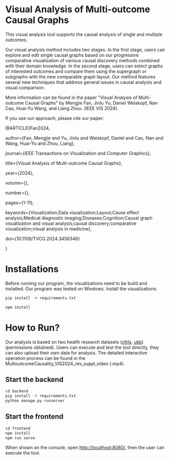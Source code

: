 # Visual Analysis of Multi-outcome Causal Graphs
This visual analysis tool supports the causal analysis of single and multiple outcomes.

Our visual analysis method includes two stages. In the first stage, users can explore and edit single causal graphs based on our progressive comparative visualization of various causal discovery methods combined with their domain knowledge. In the second stage, users can select graphs of interested outcomes and compare them using the supergraph or subgraphs with the new comparable graph layout. Our method features several new techniques that address general issues in causal analysis and visual comparison.

More information can be found in the paper "Visual Analysis of Multi-outcome Causal Graphs" by Mengjie Fan, Jinlu Yu, Daniel Weiskopf, Nan Cao, Huai-Yu Wang, and Liang Zhou. (IEEE VIS 2024).

If you use our approach, please cite our paper:

@ARTICLE{Fan2024,

  author={Fan, Mengjie and Yu, Jinlu and Weiskopf, Daniel and Cao, Nan and Wang, Huai-Yu and Zhou, Liang},
  
  journal={IEEE Transactions on Visualization and Computer Graphics}, 
  
  title={Visual Analysis of Multi-outcome Causal Graphs}, 
  
  year={2024},
  
  volume={},
  
  number={},
  
  pages={1-11},
  
  keywords={Visualization;Data visualization;Layout;Cause effect analysis;Medical diagnostic imaging;Diseases;Cognition;Causal graph visualization and visual analysis;causal discovery;comparative visualization;visual analysis in medicine},
  
  doi={10.1109/TVCG.2024.3456346}
  
  }

# Installations
Before running our program, the visualizations need to be build and installed. Our program was tested on Windows.
Install the visualizations:

```python
pip install -r requirements.txt
```
```javascript
npm install
```

# How to Run?

Our analysis is based on two health research datasets ([clhls](https://opendata.pku.edu.cn/dataset.xhtml?persistentId=doi:10.18170/DVN/WBO7LK), [ukb](https://www.ukbiobank.ac.uk/)) (permissions obtained). Users can execute and test the tool directly, they can also upload their own data for analysis. The detailed interactive operation process can be found in the MultioutcomeCausality_VIS2024_rev_suppl_video (.mp4).

## Start the backend 

```python
cd backend
pip install -r requirements.txt
python manage.py runserver
```



## Start the frontend

```javascript
cd frontend
npm install
npm run serve
```

When shown on the console, open [http://localhost:8080/](http://localhost:8080/), then the user can execute the tool.

